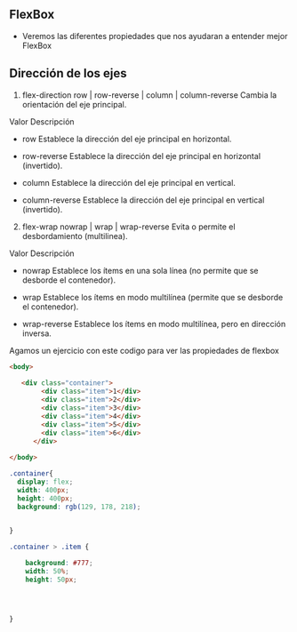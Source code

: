 ## FlexBox 


 - Veremos las diferentes propiedades que nos ayudaran a entender mejor FlexBox


##  Dirección de los ejes 

 1. flex-direction	row | row-reverse | column | column-reverse	Cambia la orientación del eje principal.

  Valor	                          Descripción

- row	            Establece la dirección del eje principal en horizontal.

- row-reverse	    Establece la dirección del eje principal en horizontal (invertido).

- column	        Establece la dirección del eje principal en vertical.

- column-reverse	Establece la dirección del eje principal en vertical (invertido).



 2. flex-wrap	nowrap | wrap | wrap-reverse	Evita o permite el desbordamiento (multilinea).

   Valor	                           Descripción

-  nowrap	           Establece los ítems en una sola línea (no permite que se desborde el contenedor).

-  wrap	               Establece los ítems en modo multilínea (permite que se desborde el contenedor).

-  wrap-reverse	       Establece los ítems en modo multilínea, pero en dirección inversa.


Agamos un ejercicio con este codigo para ver las propiedades de flexbox 

```html
<body>
  
   <div class="container">  
        <div class="item">1</div> 
        <div class="item">2</div>
        <div class="item">3</div>
        <div class="item">4</div> 
        <div class="item">5</div>
        <div class="item">6</div>
      </div>
  
</body>
```




```css
.container{ 
  display: flex;
  width: 400px;
  height: 400px;
  background: rgb(129, 178, 218);
    

}

.container > .item {

    background: #777;
    width: 50%;
    height: 50px;




}
```
















 



